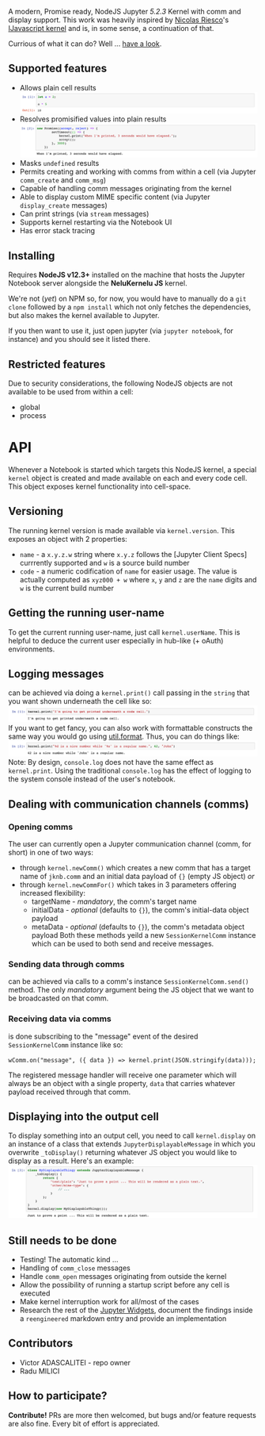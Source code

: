 A modern, Promise ready, NodeJS Jupyter _5.2.3_ Kernel with comm and display support. This work was heavily inspired by [Nicolas Riesco](https://github.com/n-riesco)'s [IJavascript kernel](https://github.com/n-riesco/ijavascript) and is, in some sense, a continuation of that.

Currious of what it can do? Well ... [have a look](nbs/nk-features.ipynb).

## Supported features
* Allows plain cell results  
![plain results](/imgs/own/nk_execute_plain.png)
* Resolves promisified values into plain results  
![promise results](/imgs/own/nk_execute_promise.png)
* Masks `undefined` results
* Permits creating and working with comms from within a cell (via Jupyter `comm_create` and `comm_msg`)
* Capable of handling comm messages originating from the kernel
* Able to display custom MIME specific content (via Jupyter `display_create` messages)
* Can print strings (via `stream` messages) 
* Supports kernel restarting via the Notebook UI 
* Has error stack tracing

## Installing
Requires **NodeJS v12.3+** installed on the machine that hosts the Jupyter Notebook server alongside the **NeluKernelu JS** kernel.

We're not (_yet_) on NPM so, for now, you would have to manually do a `git clone` followed by a `npm install` which not only fetches the dependencies, but also makes the kernel available to Jupyter.

If you then want to use it, just open jupyter (via `jupyter notebook`, for instance) and you should see it listed there.

## Restricted features
Due to security considerations, the following NodeJS objects are not available to be used from within a cell:
* global
* process

# API
Whenever a Notebook is started which targets this NodeJS kernel, a special `kernel` object is created and made available on each and every code cell. This object exposes kernel functionality into cell-space. 

## Versioning
The running kernel version is made available via `kernel.version`. This exposes an object with 2 properties:
* `name` - a `x.y.z.w` string where `x.y.z` follows the [Jupyter Client Specs] currrently supported and `w` is a source build number
* `code` - a numeric codification of `name` for easier usage. The value is actually computed as `xyz000 + w` where `x`, `y` and `z` are the `name` digits and `w` is the current build number
 
## Getting the running user-name
To get the current running user-name, just call `kernel.userName`. This is helpful to deduce the current user especially in hub-like (+ oAuth) environments.

## Logging messages 
can be achieved via doing a `kernel.print()` call passing in the `string` that you want shown underneath the cell like so:  
![kernel.print(string)](/imgs/own/nk_kernel_print_string.png)
If you want to get fancy, you can also work with formattable constructs the same way you would go using [util.format](https://nodejs.org/api/util.html#util_util_format_format_args). Thus, you can do things like:  
![kernel.print(format[, ...args])](/imgs/own/nk_kernel_print_format.png)
Note: By design, `console.log` does not have the same effect as `kernel.print`. Using the traditional `console.log` has the effect of logging to the system console instead of the user's notebook.

## Dealing with communication channels (comms)
### Opening comms
The user can currently open a Jupyter communication channel (comm, for short) in one of two ways:
* through `kernel.newComm()` which creates a new comm that has a target name of `jknb.comm` and an initial data payload of `{}` (empty JS object) _or_
* through `kernel.newCommFor()` which takes in 3 parameters offering increased flexibility:
  * targetName - _mandatory_, the comm's target name
  * initialData - _optional_ (defaults to `{}`), the comm's initial-data object payload
  * metaData - _optional_ (defaults to `{}`), the comm's metadata object payload
Both these methods yeild a new `SessionKernelComm` instance which can be used to both send and receive messages.

### Sending data through comms
can be achieved via calls to a comm's instance `SessionKernelComm.send()` method. The only _mandatory_ argument being the JS object that we want to be broadcasted on that comm.

### Receiving data via comms
is done subscribing to the "message" event of the desired `SessionKernelComm` instance like so:
```
wComm.on("message", ({ data }) => kernel.print(JSON.stringify(data)));
```
The registered message handler will receive one parameter which will always be an object with a single property, `data` that carries whatever payload received through that comm.

## Displaying into the output cell
To display something into an output cell, you need to call `kernel.display` on an instance of a class that extends `JupyterDisplayableMessage` in which you overwrite `_toDisplay()` returning whatever JS object you would like to display as a result.
Here's an example:  
![kernel.display(JupyterDisplayableMessage)](/imgs/own/nk_kernel_display.png)

## Still needs to be done
* Testing! The automatic kind ...
* Handling of `comm_close` messages
* Handle `comm_open` messages originating from outside the kernel
* Allow the possibility of running a startup script before any cell is executed
* Make kernel interruption work for all/most of the cases
* Research the rest of the [Jupyter Widgets](https://ipywidgets.readthedocs.io/en/latest/), document the findings inside a `reengineered` markdown entry and provide an implementation

## Contributors
* Victor ADASCALITEI - repo owner
* Radu MILICI

## How to participate?
**Contribute!** PRs are more then welcomed, but bugs and/or feature requests are also fine. Every bit of effort is appreciated.